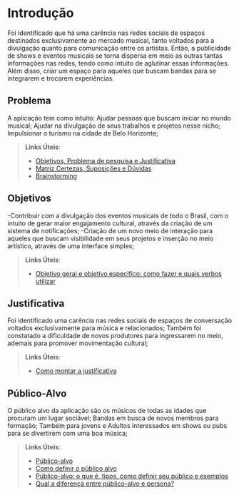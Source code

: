 # Introdução

  Foi identificado que há uma carência nas redes sociais de espaços destinados exclusivamente ao mercado musical, tanto voltados para a divulgação quanto para comunicação entre os artistas. Então, a publicidade de shows e eventos musicais se torna dispersa em meio as outras tantas informações nas redes, tendo como intuito de aglutinar essas informações. Além disso, criar um espaço para aqueles que buscam bandas para se integrarem e trocarem experiências. 

## Problema
  A aplicação tem como intuito: Ajudar pessoas que buscam iniciar no mundo musical; Ajudar na divulgação de seus trabalhos e projetos nesse nicho; Impulsionar o turismo na cidade de Belo Horizonte;


> **Links Úteis**:
> - [Objetivos, Problema de pesquisa e Justificativa](https://medium.com/@versioparole/objetivos-problema-de-pesquisa-e-justificativa-c98c8233b9c3)
> - [Matriz Certezas, Suposições e Dúvidas](https://medium.com/educa%C3%A7%C3%A3o-fora-da-caixa/matriz-certezas-suposi%C3%A7%C3%B5es-e-d%C3%BAvidas-fa2263633655)
> - [Brainstorming](https://www.euax.com.br/2018/09/brainstorming/)

## Objetivos

-Contribuir com a divulgação dos eventos musicais de todo o Brasil, com o intuito de gerar maior engajamento cultural, através da criação de um sistema de notificações; 
-Criação de um novo meio de interação para aqueles que buscam visibilidade em seus projetos e inserção no meio artístico, através de uma interface simples;
 
> **Links Úteis**:
> - [Objetivo geral e objetivo específico: como fazer e quais verbos utilizar](https://blog.mettzer.com/diferenca-entre-objetivo-geral-e-objetivo-especifico/)

## Justificativa

  Foi identificado uma carência nas redes sociais de espaços de conversação voltados exclusivamente para música e relacionados; Também foi constatado a dificuldade de novos produtores para ingressarem no meio, ademais para promover movimentação cultural;

> **Links Úteis**:
> - [Como montar a justificativa](https://guiadamonografia.com.br/como-montar-justificativa-do-tcc/)

## Público-Alvo

 O público alvo da aplicação são os músicos de todas as idades que procuram um lugar sociável; Bandas em busca de novos membros para formação; Também para jovens e Adultos interessados em shows ou pubs para se divertirem com uma boa música;


> **Links Úteis**:
> - [Público-alvo](https://blog.hotmart.com/pt-br/publico-alvo/)
> - [Como definir o público alvo](https://exame.com/pme/5-dicas-essenciais-para-definir-o-publico-alvo-do-seu-negocio/)
> - [Público-alvo: o que é, tipos, como definir seu público e exemplos](https://klickpages.com.br/blog/publico-alvo-o-que-e/)
> - [Qual a diferença entre público-alvo e persona?](https://rockcontent.com/blog/diferenca-publico-alvo-e-persona/)
